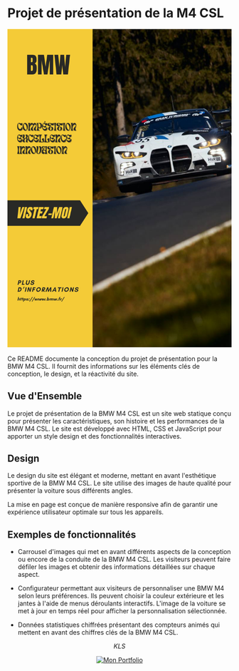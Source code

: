 # Projet de présentation de la M4 CSL

![Aperçu du site](./ASSETS/Apercu.png)

Ce README documente la conception du projet de présentation pour la BMW M4 CSL. Il fournit des informations sur les éléments clés de conception, le design, et la réactivité du site.

## Vue d'Ensemble

Le projet de présentation de la BMW M4 CSL est un site web statique conçu pour présenter les caractéristiques, son histoire et les performances de la BMW M4 CSL. Le site est développé avec HTML, CSS et JavaScript pour apporter un style design et des fonctionnalités interactives.

## Design

Le design du site est élégant et moderne, mettant en avant l'esthétique sportive de la BMW M4 CSL. Le site utilise des images de haute qualité pour présenter la voiture sous différents angles.

La mise en page est conçue de manière responsive afin de garantir une expérience utilisateur optimale sur tous les appareils.

## Exemples de fonctionnalités

- Carrousel d'images qui met en avant différents aspects de la conception ou encore de la conduite de la BMW M4 CSL. Les visiteurs peuvent faire défiler les images et obtenir des informations détaillées sur chaque aspect.

- Configurateur permettant aux visiteurs de personnaliser une BMW M4 selon leurs préférences. Ils peuvent choisir la couleur extérieure et les jantes à l'aide de menus déroulants interactifs. L'image de la voiture se met à jour en temps réel pour afficher la personnalisation sélectionnée.

- Données statistiques chiffrées présentant des compteurs animés qui mettent en avant des chiffres clés de la BMW M4 CSL.

<div align="center">
	<p>
		<i>KLS</i>
	</p>
	<a href="https://iklsi.github.io/Portfolio/">
		<img src="https://img.shields.io/badge/my_portfolio-000?style=for-the-badge&logo=ko-fi&logoColor=white" alt="Mon Portfolio">
	</a>
</div>